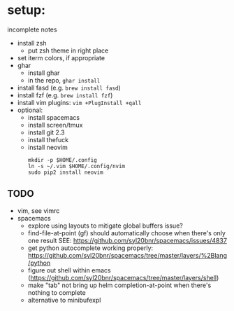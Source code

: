 # setup:

incomplete notes

- install zsh
  - put zsh theme in right place
- set iterm colors, if appropriate
- ghar
  - install ghar
  - in the repo, `ghar install`
- install fasd (e.g. `brew install fasd`)
- install fzf (e.g. `brew install fzf`)
- install vim plugins: `vim +PlugInstall +qall`
- optional:
  - install spacemacs
  - install screen/tmux
  - install git 2.3
  - install thefuck
  - install neovim
    ```
    mkdir -p $HOME/.config
    ln -s ~/.vim $HOME/.config/nvim
    sudo pip2 install neovim
    ```

## TODO
  - vim, see vimrc
  - spacemacs
    - explore using layouts to mitigate global buffers issue?
    - find-file-at-point (gf) should automatically choose when there's only one result
      SEE: https://github.com/syl20bnr/spacemacs/issues/4837
    - get python autocomplete working properly: https://github.com/syl20bnr/spacemacs/tree/master/layers/%2Blang/python
    - figure out shell within emacs (https://github.com/syl20bnr/spacemacs/tree/master/layers/shell)
    - make "tab" not bring up helm completion-at-point when there's nothing to complete
    - alternative to minibufexpl
